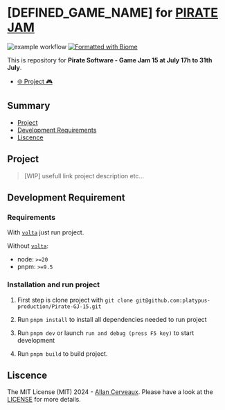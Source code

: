 # [DEFINED_GAME_NAME] for [PIRATE JAM](https://itch.io/jam/pirate)
![example workflow](https://github.com/platypus-production/Pirate-GJ-15/actions/workflows/deploy-to-prod.yml/badge.svg) [![Formatted with Biome](https://img.shields.io/badge/Formatted_with-Biome-60a5fa?style=flat&logo=biome)](https://biomejs.dev/)


This is repository for **Pirate Software - Game Jam 15 at July 17h to 31th July**.

- [:globe_with_meridians: Project :video_game:](https://platypus-production.github.io/Pirate-GJ-15/)

## Summary
- [Project]()
- [Development Requirements](#development-requirement)
- [Liscence](#liscence)

## Project

> [WIP] usefull link project description etc...

## Development Requirement

### Requirements

With [`volta`](https://volta.sh/) just run project.

Without [`volta`](https://volta.sh/):
- node: `>=20`
- pnpm: `>=9.5`

### Installation and run project

1. First step is clone project with `git clone git@github.com:platypus-production/Pirate-GJ-15.git`

2. Run `pnpm install` to install all dependencies needed to run project

3. Run `pnpm dev` or launch `run and debug (press F5 key)` to start development
4. Run `pnpm build` to build project.

## Liscence
The MIT License (MIT) 2024 - [Allan Cerveaux](https://github.com/AllanCerveaux). Please have a look at the [LICENSE]('./LICENSE') for more details.